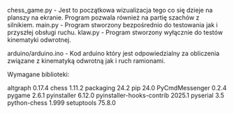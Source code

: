 chess_game.py - Jest to początkowa wizualizacja tego co się dzieje na planszy na ekranie. Program pozwala również na partię szachów z silnikiem.
main.py - Program stworzony bezpośrednio do testowania jak i przyszłej obsługi ruchu.
klaw.py - Program stworzony wyłącznie do testów kinematyki odwrotnej.

arduino/arduino.ino - Kod arduino który jest odpowiedzialny za obliczenia związane z kinematyką odwrotną jak i ruch ramionami.


Wymagane biblioteki: 

altgraph                    0.17.4
chess                       1.11.2
packaging                   24.2
pip                         24.0
PyCmdMessenger              0.2.4
pygame                      2.6.1
pyinstaller                 6.12.0
pyinstaller-hooks-contrib   2025.1
pyserial                    3.5
python-chess                1.999
setuptools                  75.8.0
